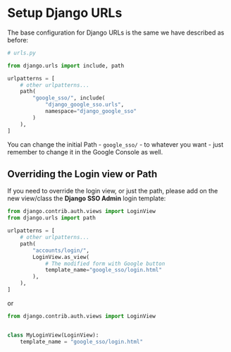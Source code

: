 # Setup Django URLs

The base configuration for Django URLs is the same we have described as before:
```python
# urls.py

from django.urls import include, path

urlpatterns = [
    # other urlpatterns...
    path(
        "google_sso/", include(
            "django_google_sso.urls",
            namespace="django_google_sso"
        )
    ),
]
```
You can change the initial Path - `google_sso/` - to whatever you want - just remember to change it in the Google Console as well.

## Overriding the Login view or Path

If you need to override the login view, or just the path, please add on the new view/class the **Django SSO Admin** login template:

```python
from django.contrib.auth.views import LoginView
from django.urls import path

urlpatterns = [
    # other urlpatterns...
    path(
        "accounts/login/",
        LoginView.as_view(
            # The modified form with Google button
            template_name="google_sso/login.html"
        ),
    ),
]
```

or

```python
from django.contrib.auth.views import LoginView


class MyLoginView(LoginView):
    template_name = "google_sso/login.html"
```
